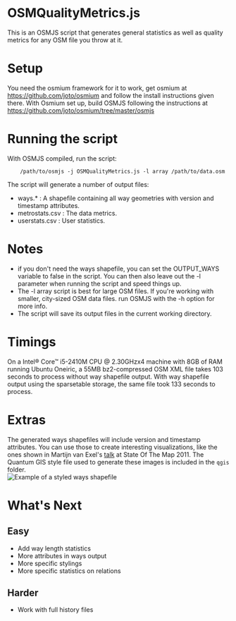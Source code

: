 OSMQualityMetrics.js
====================
This is an OSMJS script that generates general statistics as well as 
quality metrics for any OSM file you throw at it.

Setup
=====
You need the osmium framework for it to work, get osmium at 
https://github.com/joto/osmium and follow the install instructions 
given there. With Osmium set up, build OSMJS following the
instructions at https://github.com/joto/osmium/tree/master/osmjs

Running the script
==================
With OSMJS compiled, run the script:

        /path/to/osmjs -j OSMQualityMetrics.js -l array /path/to/data.osm

The script will generate a number of output files:

- ways.* : A shapefile containing all way geometries with version and
timestamp attributes. 
- metrostats.csv : The data metrics. 
- userstats.csv : User statistics.

Notes
=====
- if you don't need the ways shapefile, you can set the OUTPUT_WAYS
variable to false in the script. You can then also leave out the -l 
parameter when running the script and speed things up. 
- The -l array script is best for large OSM files. If you're working
with smaller, city-sized OSM data files. run OSMJS with the -h option 
for more info. 
- The script will save its output files in the current working
directory.

Timings
=======
On a Intel® Core™ i5-2410M CPU @ 2.30GHzx4 machine with 8GB of RAM
running Ubuntu Oneiric, a 55MB bz2-compressed OSM XML file takes 103
seconds to process without way shapefile output. With way shapefile 
output using the sparsetable storage, the same file took 133 seconds to
process.  

Extras
======
The generated ways shapefiles will include version and timestamp attributes. You can use those to create interesting visualizations, like the ones shown in Martijn van Exel's [talk](http://www.slideshare.net/mvexel/insert-coin-to-play) at State Of The Map 2011. The Quantum GIS style file used to generate these images is included in the `qgis` folder.  
![Example of a styled ways shapefile](https://github.com/mvexel/OSMQualityMetrics/blob/master/qgis/styled-ways-example.png?raw=true)

What's Next
===========
Easy
----
* Add way length statistics
* More attributes in ways output
* More specific stylings
* More specific statistics on relations

Harder
------
* Work with full history files
